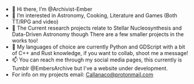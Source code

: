 - 👋 Hi there, I’m @Archivist-Ember
- 👀 I’m interested in Astronomy, Cooking, Literature and Games (Both TT/RPG and video)
- 🌱 The Current research projects relate to Stellar Nucleosynthesis and Data-Driven Astronomy though There are a few smaller projects in the works too!
- 💞️ My languages of choice are currently Python and GDScript with a bit of C++ and Rust knowledge, if you want to collab, shoot me a message!
- 📫 You can reach me through my social media pages, this currently is Tumblr @EmbersArchive but I've a website under development.
- For info on my projects email: Callanaco@protonmail.com

<!---
Archivist-Ember/Archivist-Ember is a ✨ special ✨ repository because its `README.md` (this file) appears on your GitHub profile.
You can click the Preview link to take a look at your changes.
--->
